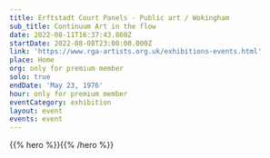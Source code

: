 ```yaml
---
title: Erftstadt Court Panels - Public art / Wokingham
sub_title: Continuum Art in the flow
date: 2022-08-11T16:37:43.860Z
startDate: 2022-08-08T23:00:00.000Z
link: 'https://www.rga-artists.org.uk/exhibitions-events.html'
place: Home
org: only for premium member
solo: true
endDate: 'May 23, 1976'
hour: only for premium member
eventCategory: exhibition
layout: event
events: event
---
```


{{% hero %}}{{% /hero %}}
